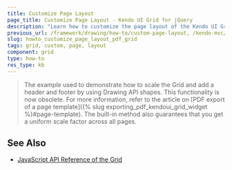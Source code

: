 ```yaml
---
title: Customize Page Layout
page_title: Customize Page Layout - Kendo UI Grid for jQuery
description: "Learn how to customize the page layout of the Kendo UI Grid for jQuery in PDF."
previous_url: /framework/drawing/how-to/custom-page-layout, /kendo-mvc/controls/data-management/grid/how-to/pdf-export/custom-page-layout, /controls/data-management/grid/how-to/pdf-export/custom-page-layout
slug: howto_customize_page_layout_pdf_grid
tags: grid, custom, page, layout
component: grid
type: how-to
res_type: kb
---
```


> The example used to demonstrate how to scale the Grid and add a header and footer by using Drawing API shapes. This functionality is now obsolete. For more information,
refer to the article on [PDF export of a page template]({% slug exporting_pdf_kendoui_grid_widget %}#page-template). The built-in method also guarantees that you get a uniform scale factor across all pages.

## See Also

* [JavaScript API Reference of the Grid](/api/javascript/ui/grid)
